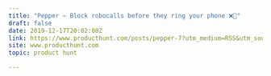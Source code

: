 ```yaml
---
title: "Pepper — Block robocalls before they ring your phone ❌🤖"
draft: false
date: 2019-12-17T20:02:08Z
link: https://www.producthunt.com/posts/pepper-7?utm_medium=RSS&utm_source=hune
site: www.producthunt.com
topic: product hunt  

---
```

